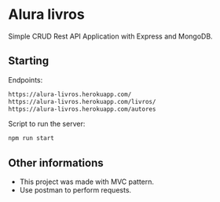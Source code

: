 # Alura livros

Simple CRUD Rest API Application with Express and MongoDB.

## Starting

Endpoints: 

```bash
https://alura-livros.herokuapp.com/
https://alura-livros.herokuapp.com/livros/
https://alura-livros.herokuapp.com/autores
```

Script to run the server:

```bash
npm run start
```

## Other informations

- This project was made with MVC pattern.
- Use postman to perform requests.